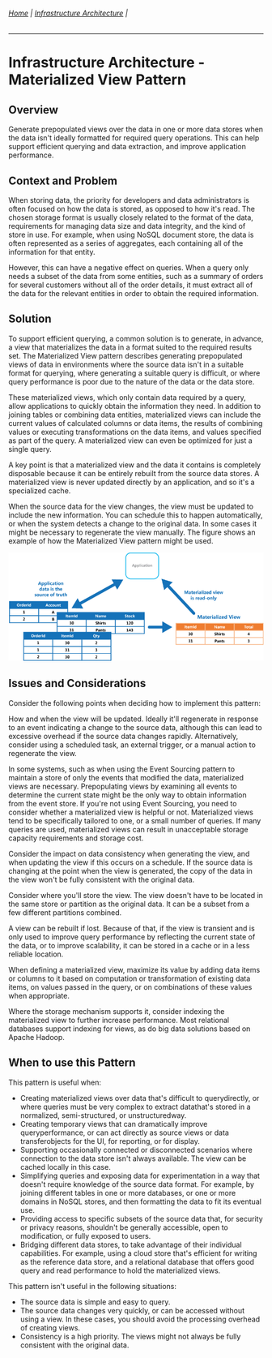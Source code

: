 ###### [Home](https://github.com/RyKaj/Documentation/blob/master/README.md) | [Infrastructure Architecture](https://github.com/RyKaj/Documentation/tree/master/InfrastructureArchitecture/README.md) |
------------

Infrastructure Architecture - Materialized View Pattern
=====================================================
 
Overview
--------

Generate prepopulated views over the data in one or more data stores when the data isn\'t ideally formatted for required query operations. This can help support efficient querying and data extraction, and improve application performance.

Context and Problem
-------------------

When storing data, the priority for developers and data administrators is often focused on how the data is stored, as opposed to how it\'s read. The chosen storage format is usually closely related to the format of the data, requirements for managing data size and data integrity, and the kind of store in use. For example, when using NoSQL document store, the data is often represented as a series of aggregates, each containing all of the information for that entity.

However, this can have a negative effect on queries. When a query only needs a subset of the data from some entities, such as a summary of orders for several customers without all of the order details, it must extract all of the data for the relevant entities in order to obtain the required information.

Solution
--------

To support efficient querying, a common solution is to generate, in advance, a view that materializes the data in a format suited to the required results set. The Materialized View pattern describes generating prepopulated views of data in environments where the source data isn\'t in a suitable format for querying, where generating a suitable query is difficult, or where query performance is poor due to the nature of the data or the data store.

These materialized views, which only contain data required by a query, allow applications to quickly obtain the information they need. In addition to joining tables or combining data entities, materialized views can include the current values of calculated columns or data 
items, the results of combining values or executing transformations on the data items, and values specified as part of the query. A materialized view can even be optimized for just a single query.

A key point is that a materialized view and the data it contains is completely disposable because it can be entirely rebuilt from the source data stores. A materialized view is never updated directly by an application, and so it\'s a specialized cache.

When the source data for the view changes, the view must be updated to include the new information. You can schedule this to happen automatically, or when the system detects a change to the original data. In some cases it might be necessary to regenerate the view manually. The figure shows an example of how the Materialized View pattern might be used.

<img src="./attachments/463533368.png" alt="" />

Issues and Considerations
-------------------------

Consider the following points when deciding how to implement this pattern:

How and when the view will be updated. Ideally it\'ll regenerate in response to an event indicating a change to the source data, although this can lead to excessive overhead if the source data changes rapidly. Alternatively, consider using a scheduled task, an external trigger, or a manual action to regenerate the view.

In some systems, such as when using the Event Sourcing pattern to maintain a store of only the events that modified the data, materialized views are necessary. Prepopulating views by examining all events to determine the current state might be the only way to obtain information from the event store. If you\'re not using Event Sourcing, you need to consider whether a materialized view is helpful or not. Materialized views tend to be specifically tailored to one, or a small number of queries. If many queries are used, materialized views can result in unacceptable storage capacity requirements and storage cost.

Consider the impact on data consistency when generating the view, and when updating the view if this occurs on a schedule. If the source data is changing at the point when the view is generated, the copy of the data in the view won\'t be fully consistent with the original data.

Consider where you\'ll store the view. The view doesn\'t have to be located in the same store or partition as the original data. It can be a subset from a few different partitions combined.

A view can be rebuilt if lost. Because of that, if the view is transient and is only used to improve query performance by reflecting the current state of the data, or to improve scalability, it can be stored in a cache or in a less reliable location.

When defining a materialized view, maximize its value by adding data items or columns to it based on computation or transformation of existing data items, on values passed in the query, or on combinations of these values when appropriate.

Where the storage mechanism supports it, consider indexing the materialized view to further increase performance. Most relational databases support indexing for views, as do big data solutions based on Apache Hadoop.

When to use this Pattern
------------------------

This pattern is useful when:

-   Creating materialized views over data that\'s difficult to querydirectly, or where queries must be very complex to extract datathat\'s stored in a normalized, semi-structured, or unstructuredway.
-   Creating temporary views that can dramatically improve queryperformance, or can act directly as source views or data transferobjects for the UI, for reporting, or for display.
-   Supporting occasionally connected or disconnected scenarios where connection to the data store isn\'t always available. The view can be cached locally in this case.
-   Simplifying queries and exposing data for experimentation in a way that doesn\'t require knowledge of the source data format. For example, by joining different tables in one or more databases, or one or more domains in NoSQL stores, and then formatting the data to fit its eventual use.
-   Providing access to specific subsets of the source data that, for security or privacy reasons, shouldn\'t be generally accessible, open to modification, or fully exposed to users.
-   Bridging different data stores, to take advantage of their individual capabilities. For example, using a cloud store that\'s efficient for writing as the reference data store, and a relational database that offers good query and read performance to hold the materialized views.

This pattern isn\'t useful in the following situations:

-   The source data is simple and easy to query.
-   The source data changes very quickly, or can be accessed without using a view. In these cases, you should avoid the processing overhead of creating views.
-   Consistency is a high priority. The views might not always be fully consistent with the original data.

